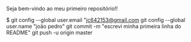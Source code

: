 Seja bem-vindo ao meu primeiro repositório!!


$ git config --global user.email "jc642153@gmail.com
git config --global user.name "joão pedro"
git commit -m "escrevi minha primeira linha do README"
git push -u origin master

